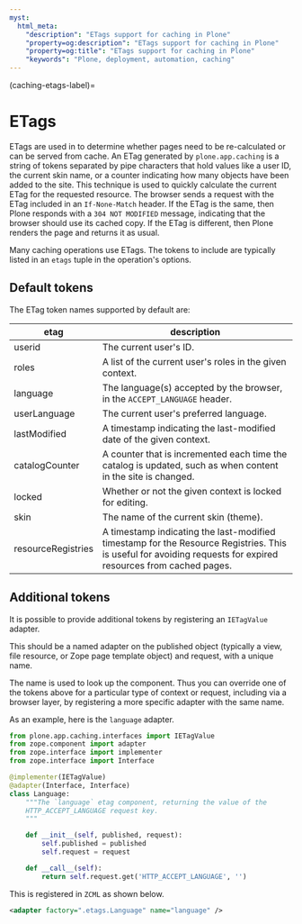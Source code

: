 ```yaml
---
myst:
  html_meta:
    "description": "ETags support for caching in Plone"
    "property=og:description": "ETags support for caching in Plone"
    "property=og:title": "ETags support for caching in Plone"
    "keywords": "Plone, deployment, automation, caching"
---
```


(caching-etags-label)=

# ETags

ETags are used in to determine whether pages need to be re-calculated or can be served from cache.
An ETag generated by `plone.app.caching` is a string of tokens separated by pipe characters that hold values like a user ID, the current skin name, or a counter indicating how many objects have been added to the site.
This technique is used to quickly calculate the current ETag for the requested resource.
The browser sends a request with the ETag included in an `If-None-Match` header.
If the ETag is the same, then Plone responds with a `304 NOT MODIFIED` message, indicating that the browser should use its cached copy.
If the ETag is different, then Plone renders the page and returns it as usual.

Many caching operations use ETags. 
The tokens to include are typically listed in an `etags` tuple in the operation's options.

## Default tokens

The ETag token names supported by default are:

| etag | description |
| --- | --- |
| userid | The current user's ID.|
| roles | A list of the current user's roles in the given context. |
| language | The language(s) accepted by the browser, in the `ACCEPT_LANGUAGE` header. |
| userLanguage | The current user's preferred language. |
| lastModified | A timestamp indicating the last-modified date of the given context. |
| catalogCounter | A counter that is incremented each time the catalog is updated, such as when content in the site is changed. |
| locked | Whether or not the given context is locked for editing. |
| skin | The name of the current skin (theme). |
| resourceRegistries | A timestamp indicating the last-modified timestamp for the Resource Registries. This is useful for avoiding requests for expired resources from cached pages. |

## Additional tokens

It is possible to provide additional tokens by registering an `IETagValue` adapter.

This should be a named adapter on the published object (typically a view, file resource, or Zope page template object) and request, with a unique name.

The name is used to look up the component. 
Thus you can override one of the tokens above for a particular type of context or request, including via a browser layer, by registering a more specific adapter with the same name.

As an example, here is the `language` adapter.

```python
from plone.app.caching.interfaces import IETagValue
from zope.component import adapter
from zope.interface import implementer
from zope.interface import Interface

@implementer(IETagValue)
@adapter(Interface, Interface)
class Language:
    """The `language` etag component, returning the value of the
    HTTP_ACCEPT_LANGUAGE request key.
    """

    def __init__(self, published, request):
        self.published = published
        self.request = request

    def __call__(self):
        return self.request.get('HTTP_ACCEPT_LANGUAGE', '')
```

This is registered in `ZCML` as shown below.

```xml
<adapter factory=".etags.Language" name="language" />
```
